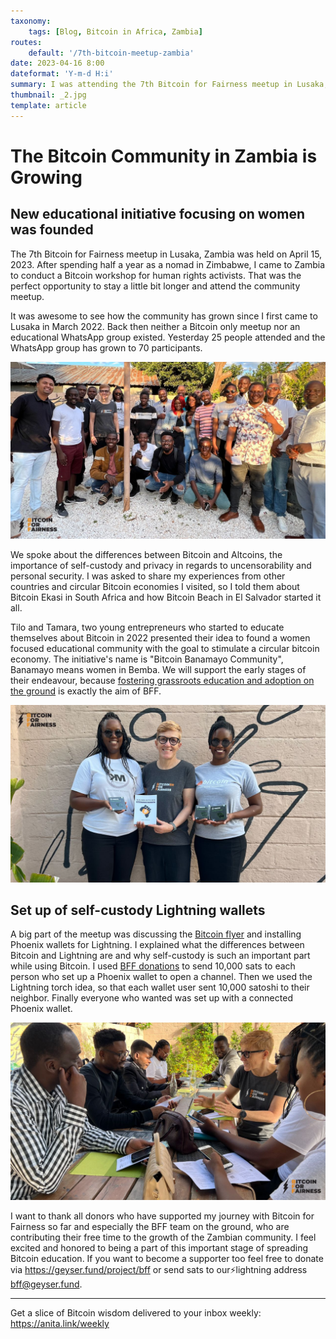 ```yaml
---
taxonomy:
    tags: [Blog, Bitcoin in Africa, Zambia]
routes:
    default: '/7th-bitcoin-meetup-zambia'
date: 2023-04-16 8:00
dateformat: 'Y-m-d H:i'
summary: I was attending the 7th Bitcoin for Fairness meetup in Lusaka, which was a great success, we installed self-custody LN wallets and a female focused community was founded. Here is my report.
thumbnail: _2.jpg
template: article 
---
```


# The Bitcoin Community in Zambia is Growing 

## New educational initiative focusing on women was founded 

The 7th Bitcoin for Fairness meetup in Lusaka, Zambia was held on April 15, 2023. After spending half a year as a nomad in Zimbabwe, I came to Zambia to conduct a Bitcoin workshop for human rights activists. That was the perfect opportunity to stay a little bit longer and attend the community meetup.

It was awesome to see how the community has grown since I first came to Lusaka in March 2022. Back then neither a Bitcoin only meetup nor an educational WhatsApp group existed. Yesterday 25 people attended and the WhatsApp group has grown to 70 participants.

![](_2.jpg)

We spoke about the differences between Bitcoin and Altcoins, the importance of self-custody and privacy in regards to uncensorability and personal security. I was asked to share my experiences from other countries and circular Bitcoin economies I visited, so I told them about Bitcoin Ekasi in South Africa and how Bitcoin Beach in El Salvador started it all.

Tilo and Tamara, two young entrepreneurs who started to educate themselves about Bitcoin in 2022 presented their idea to found a women focused educational community with the goal to stimulate a circular bitcoin economy. The initiative's name is "Bitcoin Banamayo Community", Banamayo means women in Bemba. We will support the early stages of their endeavour, because [fostering grassroots education and adoption on the ground](https://bffbtc.org/mission/) is exactly the aim of BFF.

![Tilo and Tamara were gifted one of my books and Trezor hardware wallets](_3.jpg)

## Set up of self-custody Lightning wallets

A big part of the meetup was discussing the [Bitcoin flyer](https://bffbtc.org/flyer) and installing Phoenix wallets for Lightning. I explained what the differences between Bitcoin and Lightning are and why self-custody is such an important part while using Bitcoin. I used [BFF donations](https://geyser.fund/project/bff) to send 10,000 sats to each person who set up a Phoenix wallet to open a channel. Then we used the Lightning torch idea, so that each wallet user sent 10,000 satoshi to their neighbor. Finally everyone who wanted was set up with a connected Phoenix wallet.

![](_1.jpg)

I want to thank all donors who have supported my journey with Bitcoin for Fairness so far and especially the BFF team on the ground, who are contributing their free time to the growth of the Zambian community. I feel excited and honored to being a part of this important stage of spreading Bitcoin education. If you want to become a supporter too feel free to donate via https://geyser.fund/project/bff or send sats to our⚡️lightning address bff@geyser.fund.

---
Get a slice of Bitcoin wisdom delivered to your inbox weekly: https://anita.link/weekly 